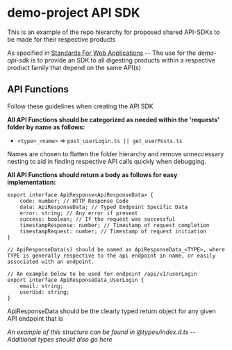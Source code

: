 # demo-project API SDK

This is an example of the repo hierarchy for proposed shared API-SDKs to be made for their respective products

As specified in [Standards For Web Applications]() -- The use for the *demo-api-sdk* is to provide an SDK to all digesting products within a respective product family that depend on the same API(s)

## API Functions

Follow these guidelines when creating the API SDK

**All API Functions should be categorized as needed within the 'requests' folder by name as follows:**
    
 - `<type>_<name>` => `post_userLogin.ts || get_userPosts.ts`

Names are chosen to flatten the folder hierarchy and remove unneccessary nesting to aid in finding respective API calls quickly when debugging.

**All API Functions should return a body as follows for easy implementation:**

```
export interface ApiResponse<ApiResponseData> {
    code: number; // HTTP Response Code
    data: ApiResponseData; // Typed Endpoint Specific Data
    error: string; // Any error if present
    success: boolean; // If the request was successful
    timestampResponse: number; // Timestamp of request completion
    timestampRequest: number; // Timestamp of request initiation
}

// ApiResponseData(s) should be named as ApiResponseData_<TYPE>, where TYPE is generally respective to the api endpoint in name, or easily associated with an endpoint.

// An example below to be used for endpoint /api/v1/userLogin
export interface ApiResponseData_UserLogin {
    email: string;
    userUid: string;
}
```

ApiResponseData should be the clearly typed return object for any given API endpoint that is

*An example of this structure can be found in @types/index.d.ts -- Additional types should also go here*